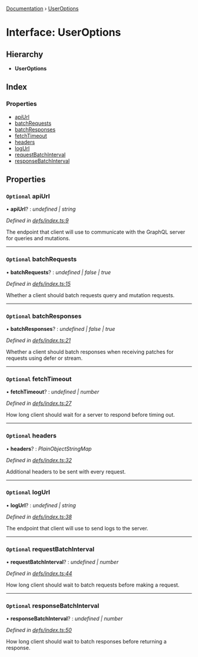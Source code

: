 [Documentation](../README.md) › [UserOptions](useroptions.md)

# Interface: UserOptions

## Hierarchy

* **UserOptions**

## Index

### Properties

* [apiUrl](useroptions.md#optional-apiurl)
* [batchRequests](useroptions.md#optional-batchrequests)
* [batchResponses](useroptions.md#optional-batchresponses)
* [fetchTimeout](useroptions.md#optional-fetchtimeout)
* [headers](useroptions.md#optional-headers)
* [logUrl](useroptions.md#optional-logurl)
* [requestBatchInterval](useroptions.md#optional-requestbatchinterval)
* [responseBatchInterval](useroptions.md#optional-responsebatchinterval)

## Properties

### `Optional` apiUrl

• **apiUrl**? : *undefined | string*

*Defined in [defs/index.ts:9](https://github.com/badbatch/graphql-box/blob/67c318bd/packages/fetch-manager/src/defs/index.ts#L9)*

The endpoint that client will use to communicate with the
GraphQL server for queries and mutations.

___

### `Optional` batchRequests

• **batchRequests**? : *undefined | false | true*

*Defined in [defs/index.ts:15](https://github.com/badbatch/graphql-box/blob/67c318bd/packages/fetch-manager/src/defs/index.ts#L15)*

Whether a client should batch requests query and mutation
requests.

___

### `Optional` batchResponses

• **batchResponses**? : *undefined | false | true*

*Defined in [defs/index.ts:21](https://github.com/badbatch/graphql-box/blob/67c318bd/packages/fetch-manager/src/defs/index.ts#L21)*

Whether a client should batch responses when receiving
patches for requests using defer or stream.

___

### `Optional` fetchTimeout

• **fetchTimeout**? : *undefined | number*

*Defined in [defs/index.ts:27](https://github.com/badbatch/graphql-box/blob/67c318bd/packages/fetch-manager/src/defs/index.ts#L27)*

How long client should wait for a server to
respond before timing out.

___

### `Optional` headers

• **headers**? : *PlainObjectStringMap*

*Defined in [defs/index.ts:32](https://github.com/badbatch/graphql-box/blob/67c318bd/packages/fetch-manager/src/defs/index.ts#L32)*

Additional headers to be sent with every request.

___

### `Optional` logUrl

• **logUrl**? : *undefined | string*

*Defined in [defs/index.ts:38](https://github.com/badbatch/graphql-box/blob/67c318bd/packages/fetch-manager/src/defs/index.ts#L38)*

The endpoint that client will use to send logs
to the server.

___

### `Optional` requestBatchInterval

• **requestBatchInterval**? : *undefined | number*

*Defined in [defs/index.ts:44](https://github.com/badbatch/graphql-box/blob/67c318bd/packages/fetch-manager/src/defs/index.ts#L44)*

How long client should wait to batch requests
before making a request.

___

### `Optional` responseBatchInterval

• **responseBatchInterval**? : *undefined | number*

*Defined in [defs/index.ts:50](https://github.com/badbatch/graphql-box/blob/67c318bd/packages/fetch-manager/src/defs/index.ts#L50)*

How long client should wait to batch responses
before returning a response.
